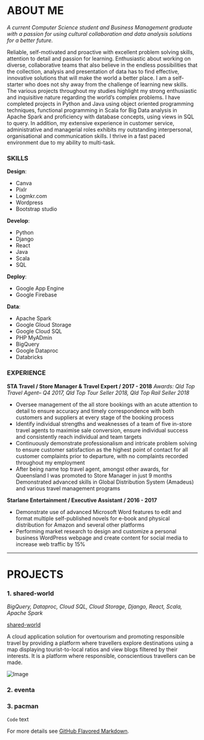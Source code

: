 # ABOUT ME

_A current Computer Science student and Business Management graduate with a passion for using cultural collaboration and data analysis solutions for a better future._

Reliable, self-motivated and proactive with excellent problem solving skills, attention to detail and passion for learning. Enthusiastic about working on diverse, collaborative teams that also believe in the endless possibilities that the collection, analysis and presentation of data has to find effective, innovative solutions that will make the world a better place. I am a self-starter who does not shy away from the challenge of learning new skills. The various projects throughout my studies highlight my strong enthusiastic and inquisitive nature regarding the world’s complex problems. I have completed projects in Python and Java using object oriented programming techniques, functional programming  in Scala for Big Data analysis in Apache Spark and proficiency with database concepts, using views in SQL to query. In addition, my extensive experience in customer service, administrative and managerial roles exhibits my outstanding interpersonal, organisational and communication skills. I thrive in a fast paced environment due to my ability to multi-task.

### SKILLS

**Design**: 
- Canva
- Pixlr
- Logmkr.com
- Wordpress
- Bootstrap studio

**Develop**: 
- Python
- Django
- React
- Java 
- Scala
- SQL

**Deploy**: 
- Google App Engine
- Google Firebase 

**Data**: 
- Apache Spark
- Google Gloud Storage
- Google Cloud SQL
- PHP MyADmin
- BigQuery
- Google Dataproc
- Databricks

### EXPERIENCE

**STA Travel / Store Manager & Travel Expert / 2017 - 2018**
_Awards: Qld Top Travel Agent– Q4 2017, Qld Top Tour Seller 2018, Qld Top Rail Seller 2018_

- Oversee management of the all store bookings with an acute attention to detail to ensure accuracy and timely correspondence with both customers and suppliers at every stage of the booking process
- Identify individual strengths and weaknesses of a team of five in-store travel agents to maximise sale conversion, ensure individual success and consistently reach individual and team targets
- Continuously demonstrate professionalism and intricate problem solving to ensure customer satisfaction as the highest point of contact for all customer complaints prior to departure, with no complaints recorded throughout my employment
- After being name top travel agent, amongst other awards, for Queensland I was promoted to Store Manager in just 9 months
Demonstrated advanced skills in Global Distribution System (Amadeus) and various travel management programs

**Starlane Entertainment / Executive Assistant / 2016 - 2017**
- Demonstrate use of advanced Microsoft Word features to edit and format multiple self-published novels for e-book and physical distribution for Amazon and several other platforms
- Performing market research  to design and customize a personal business WordPress webpage and create content for social media to increase web traffic by 15%


_____________________________________________________________________________________________________________________________________

# PROJECTS


### 1. shared-world

_BigQuery, Dataproc, Cloud SQL, Cloud Storage, Django, React, Scala, Apache Spark_

[shared-world](https://shared-world.web.app)

A cloud application solution for overtourism and promoting responsible travel by providing a platform where travellers explore destinations using a map displaying tourist-to-local ratios and view blogs filtered by their interests. It is a platform where responsible, conscientious travellers can be made. 

![Image](src)

### 2. eventa
### 3. pacman

 `Code` text

For more details see [GitHub Flavored Markdown](https://guides.github.com/features/mastering-markdown/).
